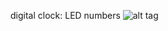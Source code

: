 digital clock: LED numbers
![alt tag](https://raw.githubusercontent.com/username/projectname/branch/path/to/img.png)

